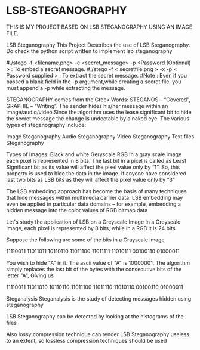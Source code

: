 # LSB-STEGANOGRAPHY
THIS IS MY PROJECT BASED ON LSB STEGANOGRAPHY USING AN IMAGE FILE.

LSB Steganography
This Project Describes the use of LSB Steganography.
Do check the python script written to implement lsb steganography

#./stego -f <filename.png> -e <secret_message> -p <Password (Optional) > : To embed a secret message.
#./stego -f < secretfile.png > -x -p < Password supplied > : To extract the secret message.
#Note : Even if you passed a blank field in the -p argument,while creating a secret file, you must append a -p while extracting the message.

STEGANOGRAPHY comes from the Greek Words: STEGANOS – “Covered”, GRAPHIE – “Writing”. The sender hides his/her message within an image/audio/video.Since the algorithm uses the lease significant bit to hide the secret message the change is undectable by a naked eye.
The various types of steganography include:

Image Steganography
Audio Steganography
Video Steganography
Text files Steganography

Types of Images:
Black and white
Geryscale
RGB
In a gray scale image each pixel is represented in 8 bits. The last bit in a pixel is called as Least Significant bit as its value will affect the pixel value only by “1”. So, this property is used to hide the data in the image. If anyone have considered last two bits as LSB bits as they will affect the pixel value only by “3”

The LSB embedding approach has become the basis of many techniques that hide messages within multimedia carrier data. LSB embedding may even be applied in particular data domains – for example, embedding a hidden message into the color values of RGB bitmap data

Let's study the application of LSB on a Greyscale Image
In a Greyscale image, each pixel is represented by 8 bits, while in a RGB it is 24 bits

Suppose the following are some of the bits in a Grayscale image

11110011
11011011
10110110
11011100
11011111
11010111
00100110
01000011

You wish to hide "A" in it. The ascii value of "A" is 10000001.
The algorithm simply replaces the last bit of the bytes with the consecutive bits of the letter "A", Giving us

11110011
11011010
10110110
11011100
11011110
11010110
00100110
01000011

Steganalysis
Steganalysis is the study of detecting messages hidden using steganography

LSB Steganography can be detected by looking at the histograms of the files

Also lossy compression technique can render LSB Steganography useless to an extent, so lossless compression techniques should be used
